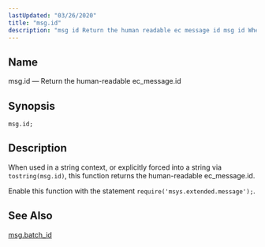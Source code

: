 ```yaml
---
lastUpdated: "03/26/2020"
title: "msg.id"
description: "msg id Return the human readable ec message id msg id When used in a string context or explicitly forced into a string via tostring msg id this function returns the human readable ec message id Enable this function with the statement require msys extended message msg batch id..."
---
```


<a name="lua.ref.msg.id"></a> 
## Name

msg.id — Return the human-readable ec_message.id

<a name="idp16586560"></a> 
## Synopsis

`msg.id;`

<a name="idp16588800"></a> 
## Description

When used in a string context, or explicitly forced into a string via `tostring(msg.id)`, this function returns the human-readable ec_message.id.

Enable this function with the statement `require('msys.extended.message');`.

<a name="idp16592128"></a> 
## See Also

[msg.batch_id](/momentum/4/lua/ref-msg-batch-id)